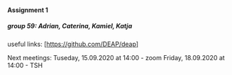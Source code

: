 #### Assignment 1
##### group 59: Adrian, Caterina, Kamiel, Katja

useful links:
[https://github.com/DEAP/deap]

Next meetings:
Tuseday, 15.09.2020 at 14:00 - zoom
Friday, 18.09.2020 at 14:00 - TSH